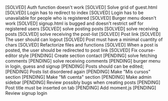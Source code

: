 [SOLVED] Auth function doesn't work
[SOLVED] Solve grid of guest.html
[SOLVED] Login has to redirect to index
[SOLVED] Login has to be unavailable for people who is registered
[SOLVED] Burger menu doesn't work
[SOLVED] signup.html is bugged and doesn't restrict self for registered users
[SOLVED] solve posting posts
[SOLVED] solve receiving posts
[SOLVED] solve receiving the post-list
[SOLVED] Post link
[SOLVED] The user should can logout
[SOLVED] Post must have a minimal cuantity of chars
[SOLVED] Refactorize files and functions
[SOLVED] When a post is posted, the user should be redirected to post link
[SOLVED] Fix course-editor style
[PENDING] Create section contact
[PENDING] solve fetching comments
[PENDING] solve receiving comments
[PENDING] burger menu in login, guess and signup
[PENDING] Posts should can be edited;
[PENDING] Posts list disordered again
[PENDING] Make "Mis cursos" section
[PENDING] Make "Mi cuenta" section
[PENDING] Make admin sidebar
[PENDING] Review possibly bugs when creating posts
[PENDING] Post title must be inserted on tab
[PENDING] Add moment.js
[PENDING] Review signup login